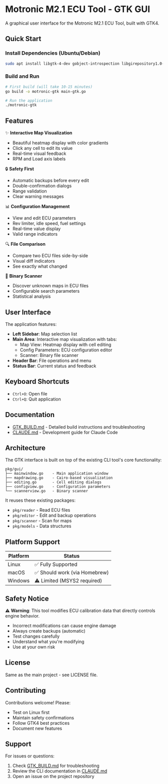# Motronic M2.1 ECU Tool - GTK GUI

A graphical user interface for the Motronic M2.1 ECU Tool, built with GTK4.

## Quick Start

### Install Dependencies (Ubuntu/Debian)
```bash
sudo apt install libgtk-4-dev gobject-introspection libgirepository1.0-dev
```

### Build and Run
```bash
# First build (will take 10-15 minutes)
go build -o motronic-gtk main-gtk.go

# Run the application
./motronic-gtk
```

## Features

✨ **Interactive Map Visualization**
- Beautiful heatmap display with color gradients
- Click any cell to edit its value
- Real-time visual feedback
- RPM and Load axis labels

🔒 **Safety First**
- Automatic backups before every edit
- Double-confirmation dialogs
- Range validation
- Clear warning messages

📊 **Configuration Management**
- View and edit ECU parameters
- Rev limiter, idle speed, fuel settings
- Real-time value display
- Valid range indicators

🔍 **File Comparison**
- Compare two ECU files side-by-side
- Visual diff indicators
- See exactly what changed

🔬 **Binary Scanner**
- Discover unknown maps in ECU files
- Configurable search parameters
- Statistical analysis

## User Interface

The application features:

- **Left Sidebar**: Map selection list
- **Main Area**: Interactive map visualization with tabs:
  - Map View: Heatmap display with cell editing
  - Config Parameters: ECU configuration editor
  - Scanner: Binary file scanner
- **Header Bar**: File operations and menu
- **Status Bar**: Current status and feedback

## Keyboard Shortcuts

- `Ctrl+O`: Open file
- `Ctrl+Q`: Quit application

## Documentation

- [GTK_BUILD.md](GTK_BUILD.md) - Detailed build instructions and troubleshooting
- [CLAUDE.md](CLAUDE.md) - Development guide for Claude Code

## Architecture

The GTK interface is built on top of the existing CLI tool's core functionality:

```
pkg/gui/
├── mainwindow.go    - Main application window
├── mapdrawing.go    - Cairo-based visualization
├── editing.go       - Cell editing dialogs
├── configview.go    - Configuration parameters
└── scannerview.go   - Binary scanner
```

It reuses these existing packages:
- `pkg/reader` - Read ECU files
- `pkg/editor` - Edit and backup operations
- `pkg/scanner` - Scan for maps
- `pkg/models` - Data structures

## Platform Support

| Platform | Status |
|----------|--------|
| Linux    | ✅ Fully Supported |
| macOS    | ✅ Should work (via Homebrew) |
| Windows  | ⚠️ Limited (MSYS2 required) |

## Safety Notice

⚠️ **Warning**: This tool modifies ECU calibration data that directly controls engine behavior.

- Incorrect modifications can cause engine damage
- Always create backups (automatic)
- Test changes carefully
- Understand what you're modifying
- Use at your own risk

## License

Same as the main project - see LICENSE file.

## Contributing

Contributions welcome! Please:
- Test on Linux first
- Maintain safety confirmations
- Follow GTK4 best practices
- Document new features

## Support

For issues or questions:
1. Check [GTK_BUILD.md](GTK_BUILD.md) for troubleshooting
2. Review the CLI documentation in [CLAUDE.md](CLAUDE.md)
3. Open an issue on the project repository
